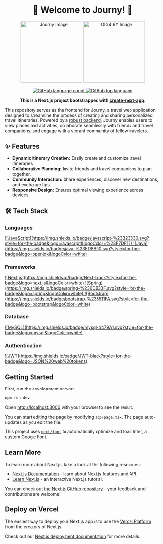 <h1 align="center">🌟 Welcome to Journy! 🌟</h1>

<p align="center">
  <img src="https://github.com/YeoWeiHan123/Journy-travelplanner/blob/main/public/journy.png?raw=true" alt="Journy Image" width="200">
  <img src="https://github.com/YeoWeiHan123/Journy-travelplanner/assets/36888332/382d3bf6-7bf2-45e8-9854-2b0d5a10683e" alt="OIG4 6Y Image" width="200">
</p>

<p align="center">  
  <a href="https://github.com/YeoWeiHan123/Journy-travelplanner">
    <img src="https://img.shields.io/github/languages/count/YeoWeiHan123/Journy-travelplanner" alt="GitHub language count">
  </a>
  <a href="https://github.com/{username}/{repo-name}">
    <img src="https://img.shields.io/github/languages/top/YeoWeiHan123/Journy-travelplanner?color=yellow" alt="GitHub top language">
  </a>
</p>

<p align="center">
  <strong>This is a Next.js project bootstrapped with <a href="https://nextjs.org/">create-next-app</a>.</strong>
</p>

This repository serves as the frontend for Journy, a travel web application designed to streamline the process of creating and sharing personalized travel itineraries. Powered by a [robust backend](https://github.com/YeoWeiHan123/Journy-travelplanner-Backend), Journy enables users to view places and activities, collaborate seamlessly with friends and travel companions, and engage with a vibrant community of fellow travelers.

## ✨ Features

- **Dynamic Itinerary Creation:** Easily create and customize travel itineraries.
- **Collaborative Planning:** Invite friends and travel companions to plan together.
- **Community Interaction:** Share experiences, discover new destinations, and exchange tips.
- **Responsive Design:** Ensures optimal viewing experience across devices.

## 🛠️ Tech Stack

### Languages
<div align="left">
  <a href="https://github-readme-tech-stack.vercel.app">
    ![JavaScript](https://img.shields.io/badge/javascript-%23323330.svg?style=for-the-badge&logo=javascript&logoColor=%23F7DF1E)
    ![Java](https://img.shields.io/badge/java-%23ED8B00.svg?style=for-the-badge&logo=openjdk&logoColor=white)
  </a>
</div>

### Frameworks
<div align="left">
  <a href="https://github-readme-tech-stack.vercel.app">
    ![Next.js](https://img.shields.io/badge/Next-black?style=for-the-badge&logo=next.js&logoColor=white)
    ![Spring](https://img.shields.io/badge/spring-%236DB33F.svg?style=for-the-badge&logo=spring&logoColor=white)
    ![Bootstrap](https://img.shields.io/badge/bootstrap-%238511FA.svg?style=for-the-badge&logo=bootstrap&logoColor=white)
  </a>
</div>

### Database
<div align="left">
  <a href="https://github-readme-tech-stack.vercel.app">
    ![MySQL](https://img.shields.io/badge/mysql-4479A1.svg?style=for-the-badge&logo=mysql&logoColor=white)
  </a>
</div>

### Authentication
<div align="left">
  <a href="https://github-readme-tech-stack.vercel.app">
    ![JWT](https://img.shields.io/badge/JWT-black?style=for-the-badge&logo=JSON%20web%20tokens)
  </a>
</div>

## Getting Started

First, run the development server:

```bash
npm run dev

```

Open [http://localhost:3000](http://localhost:3000) with your browser to see the result.

You can start editing the page by modifying `app/page.tsx`. The page auto-updates as you edit the file.

This project uses [`next/font`](https://nextjs.org/docs/basic-features/font-optimization) to automatically optimize and load Inter, a custom Google Font.

## Learn More

To learn more about Next.js, take a look at the following resources:

- [Next.js Documentation](https://nextjs.org/docs) - learn about Next.js features and API.
- [Learn Next.js](https://nextjs.org/learn) - an interactive Next.js tutorial.

You can check out [the Next.js GitHub repository](https://github.com/vercel/next.js/) - your feedback and contributions are welcome!

## Deploy on Vercel

The easiest way to deploy your Next.js app is to use the [Vercel Platform](https://vercel.com/new?utm_medium=default-template&filter=next.js&utm_source=create-next-app&utm_campaign=create-next-app-readme) from the creators of Next.js.

Check out our [Next.js deployment documentation](https://nextjs.org/docs/deployment) for more details.
